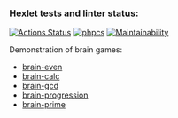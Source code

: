 ### Hexlet tests and linter status:
[![Actions Status](https://github.com/pavelkond/php-project-lvl1/workflows/hexlet-check/badge.svg)](https://github.com/pavelkond/php-project-lvl1/actions)
[![phpcs](https://github.com/pavelkond/php-project-lvl1/actions/workflows/workflow.yml/badge.svg?branch=main)](https://github.com/pavelkond/php-project-lvl1/actions/workflows/workflow.yml)
[![Maintainability](https://api.codeclimate.com/v1/badges/6bb0217274ab34f3b834/maintainability)](https://codeclimate.com/github/pavelkond/php-project-lvl1/maintainability)

Demonstration of brain games:  
- [brain-even](https://asciinema.org/a/jUBXpogF17Z437CDNjfo9hg5x)
- [brain-calc](https://asciinema.org/a/WlbQWcGE2Q3ZqDq53Lrfd4T2R)
- [brain-gcd](https://asciinema.org/a/zcgol0xx30IT1bAUOog9ejnvF)
- [brain-progression](https://asciinema.org/a/AI5ON1N5icO5oRjLrqohOGJdZ)
- [brain-prime](https://asciinema.org/a/nbbs27j0vIEGJMeAoDVKAJUzo)